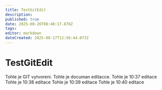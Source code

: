 ```yaml
---
title: TestGitEdit
description: 
published: true
date: 2025-08-26T08:40:17.876Z
tags: 
editor: markdown
dateCreated: 2025-08-17T12:56:44.073Z
---
```


# TestGitEdit
Tohle je GIT vytvoreni.
Tohle je documan editacce.
Tohle je 10:37 editace
Tohle je 10:38 editace
Tohle je 10:39 editace
Tohle je 10:40 editace
